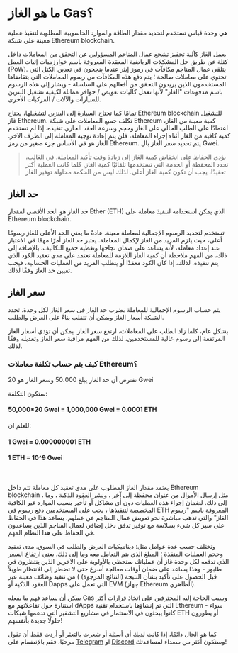 # ما هو الغاز Gas؟

هي وحدة قياس تستخدم لتحديد مقدار الطاقة والموارد الحاسوبية المطلوبة لتنفيذ عملية معينة على شبكة Ethereum blockchain.

يعمل الغاز كآلية تحفيز تشجع عمال المناجم المسؤولين عن التحقق من المعاملات داخل كتلة عن طريق حل المشكلات الرياضية المعقدة المعروفة باسم خوارزميات إثبات العمل (PoW). يتلقى عمال المناجم مكافآت في رموز إيثر عندما ينجحون في تعدين الكتل التي تحتوي على معاملات صالحة ؛ يتم دفع هذه المكافآت من رسوم المعاملات التي يتقاضاها المستخدمون الذين يريدون التحقق من أفعالهم على السلسلة - ويشار إلى هذه الرسوم باسم مدفوعات "الغاز" لأنها تعمل كآليات تعويض / حوافز مماثلة لكيفية تشغيل البنزين للسيارات والآلات / المركبات الأخرى.

تمامًا كما تحتاج السيارة إلى البنزين لتشغيلها، يحتاج Ethereum blockchain للتشغيل غاز Ethereum. تكلف جميع المعاملات على شبكة Ethereum كمية معينة من الغاز، اعتمادًا على الطلب الحالي على الغاز وحجم وسرعة العقد الجاري تنفيذه. إذا لم تستخدم كمية كافية من الغاز أثناء إجراء المعاملة، فلن يتم إعادة توجيه المعاملة إلى الطرف الآخر. الغاز هو في الأساس جزء صغير من رمز Ethereum. يتم تحديد سعر الغاز بال Gwei.

> يؤدي الحفاظ على انخفاض كمية الغاز إلى زيادة وقت تأكيد المعاملة. في الغالب، تحدد المحفظة أو الخدمة التي تستخدمها تلقائيًا كمية الغاز. كلما كانت العملية أكثر تعقيدًا، يجب أن تكون كمية الغاز أعلى. لذلك ليس من الحكمة محاولة توفير الغاز

## حد الغاز

حد الغاز هو الحد الأقصى لمقدار Ether (ETH) الذي يمكن استخدامه لتنفيذ معاملة على Ethereum blockchain.

تستخدم لتحديد الرسوم الإجمالية لمعاملة معينة. عادةً ما يعني الحد الأعلى للغاز رسومًا أعلى، حيث يلزم المزيد من الغاز لإكمال المعاملة. يعتبر حد الغاز أمرًا مهمًا في الاعتبار عند إعداد معاملة، لأنه يساعد على ضمان نجاحها وتغطية جميع التكاليف. بالإضافة إلى ذلك، من المهم ملاحظة أن كمية الغاز اللازمة للمعاملة تعتمد على مدى تعقيد الكود الذي يتم تنفيذه. لذلك، إذا كان الكود معقدًا أو يتطلب المزيد من العمليات الحسابية، فيجب تعيين حد الغاز وفقًا لذلك.

## سعر الغاز

يتم حساب الرسوم الإجمالية للمعاملة بضرب حد الغاز في سعر الغاز لكل وحدة. تحدد الشبكة أسعار الغاز ويمكن أن تتقلب بناءً على العرض والطلب.

بشكل عام، كلما زاد الطلب على المعاملات، ارتفع سعر الغاز. يمكن أن تؤدي أسعار الغاز المرتفعة إلى رسوم عالية للمستخدمين، لذلك من المهم مراقبة سعر الغاز وتعديله وفقًا لذلك.

### كيف يتم حساب تكلفة معاملات Ethereum؟

نفترض أن حد الغاز يبلغ 50،000 وسعر الغاز هو 20 Gwei

ستكون التكلفة:

<h4 dir='ltr'>50,000*20 Gwei = 1,000,000 Gwei = 0.0001 ETH</h4>

للعلم ان:

<h4 dir='ltr'>1 Gwei = 0.000000001 ETH</h4>
<h4 dir='ltr'>1 ETH = 10^9 Gwei</h4>

<br/>

يعتمد مقدار الغاز المطلوب على مدى تعقيد كل معاملة تتم داخل Ethereum blockchain ، مثل إرسال الأموال من عنوان محفظة إلى آخر ، ونشر العقود الذكية ، وما إلى ذلك. لضمان إجراء هذه العمليات دون أي مشاكل أو تأخير بسبب الموارد غير الكافية المخصصة لتنفيذها ، يجب على المستخدمين دفع رسوم في ETH المعروفة باسم "رسوم الغاز" والتي تذهب مباشرة نحو تعويض عمال المناجم عن عملهم. يساعد هذا في الحفاظ على سير كل شيء بسلاسة مع توفير تدفق دخل إضافي لعمال المناجم الذين يساعدون في الحفاظ على هذا النظام المهم.

وتختلف حسب عدة عوامل مثل: ديناميكيات العرض والطلب في السوق. مدى تعقيد وحجم العمليات المنفذة ؛ المبلغ الذي يتم التعامل معه وما إلى ذلك. يعني ارتفاع السعر الذي تدفعه لكل وحدة غاز أن عملياتك ستحظى بالأولوية على الآخرين الذين ينتظرون في طابور - وهذا يساعد على ضمان أوقات معالجة أسرع حتى لا تضطر إلى الانتظار طويلاً قبل الحصول على تأكيد بشأن النتيجة (النتائج المرجوة) ) من تنفيذ وظائف معينة عبر العقود الذكية أو Dapps التي تعمل على EVM (جهاز Ethereum الظاهري).

يمكن أن يساعد فهم ما يفعله Gas وسبب الحاجة إليه المحترفين على اتخاذ قرارات أكثر استنارة حول تفاعلاتهم مع dApps التي تم إنشاؤها باستخدام تقنية Ethereum - سواء كانوا يبحثون في الاستثمار في مشاريع التشفير التي تدعمها شبكات ETH أو يطورون حلولًا جديدة بأنفسهم!

كما هو الحال دائمًا، إذا كانت لديك أي أسئلة أو شعرت بالتعثر أو أردت فقط أن تقول مرحبًا، فقم بالإنضمام على <a href="https://t.me/Web3ArabsDAO" target="_blank">Telegram</a> او <a href="https://discord.gg/ykgUvqMc4Q" target="_blank">Discord</a> وسنكون أكثر من سعداء لمساعدتك!
